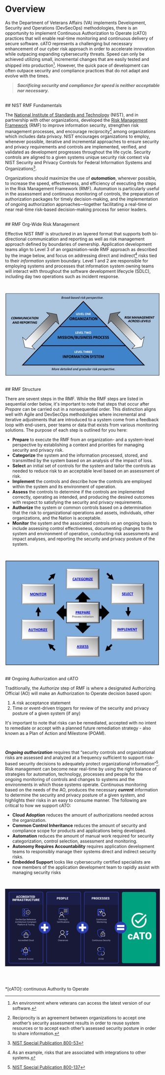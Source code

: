 # Overview

As the Department of Veterans Affairs (VA) implements Development, Security and Operations (DevSecOps) methodologies, there is an opportunity to implement Continuous Authorization to Operate (cATO) practices that will enable real-time monitoring and continuous delivery of secure software. cATO represents a challenging but necessary enhancement of our cyber risk approach in order to accelerate innovation while outpacing expanding cybersecurity threats. Speed can only be achieved utilizing small, incremental changes that are easily tested and shipped into production[^1]. However, the quick pace of development can often outpace security and compliance practices that do not adapt and evolve with the times.

> ***Sacrificing security and compliance for speed is neither acceptable nor necessary.***

<br/>
## NIST RMF Fundamentals

The [National Institute of Standards and Technology](https://www.nist.gov/) (NIST), and in partnership with other organizations, developed the [Risk Management Framework](https://csrc.nist.gov/projects/risk-management) (RMF) to improve information security, strengthen risk management processes, and encourage reciprocity[^2] among organizations which includes data privacy. NIST encourages organizations to employ, whenever possible, iterative and incremental approaches to ensure security and privacy requirements and controls are implemented, verified, and validated as development progresses throughout the life cycle. Security controls are aligned to a given systems unique security risk context via NIST Security and Privacy Controls for Federal Information Systems and Organizations[^3].

Organizations should maximize the use of ***automation***, wherever possible, to increase the speed, effectiveness, and efficiency of executing the steps in the Risk Management Framework (RMF). Automation is particularly useful in the assessment and continuous monitoring of controls, the preparation of authorization packages for timely decision-making, and the implementation of ongoing authorization approaches—together facilitating a real-time or near real-time risk-based decision-making process for senior leaders.

<br/>
## RMF Org-Wide Risk Management

Effective NIST RMF is structured in an layered format that supports both bi-directional communication and reporting as well as risk management approach defined by boundaries of ownership. Application development teams align to Level 3 of an orgazniation-wide RMF approach as described by the image below, and focus on addressing direct and indirect[^4] risks tied to their *information system* boundary. Level 1 and 2 are responsible for employing systems and processes that information system owning teams will interact with throughout the software development lifecycle (SDLC), including day two operations such as incident response.

<br/> 

![This is an image](images/rmfOrgApproach.png)

<br/>
## RMF Structure

There are sevent steps in the RMF. While the RMF steps are listed in sequential order below, it's important to note that steps that occur after *Prepare*  can be carried out in a nonsequential order. This distinction aligns well with Agile and DevSecOps methodoligies where incremental and iterative adjustments that are introduced to a system come from a feedback loop with end-users, peer teams or data that exists from various monitoring solutions. The purpose of each step is outlined for you here:

- **Prepare** to execute the RMF from an organization- and a system-level perspective by establishing a context and priorities for managing security and privacy risk.
- **Categorize** the system and the information processed, stored, and transmitted by the system based on an analysis of the impact of loss.
- **Select** an initial set of controls for the system and tailor the controls as needed to reduce risk to an acceptable level based on an assessment of risk. 
- **Implement** the controls and describe how the controls are employed within the system and its environment of operation. 
- **Assess** the controls to determine if the controls are implemented correctly, operating as intended, and producing the desired outcomes with respect to satisfying the security and privacy requirements. 
- **Authorize** the system or common controls based on a determination that the risk to organizational operations and assets, individuals, other organizations, and the Nation is acceptable. 
- **Monitor** the system and the associated controls on an ongoing basis to include assessing control effectiveness, documenting changes to the system and environment of operation, conducting risk assessments and impact analyses, and reporting the security and privacy posture of the system.   

<br/> 

![This is an image](images/rmfSteps.png)

<br/>
## Ongoing Authorization and cATO

Traditionally, the *Authorize* step of RMF is where a designated Authorizing Official (AO) will make an Authorization to Operate decision based upon:

1. A risk acceptance statement
2. Time or event-driven triggers for review of the security and privacy posture of a given system (if any)

It's important to note that risks can be remediated, accepted with no intent to remediate or accept with a planned future remediation strategy - also known as a Plan of Action and Milestone (POAM).

<br/>

***Ongoing authorization*** requires that “security controls and organizational risks are assessed and analyzed at a frequency sufficient to support risk-based security decisions to adequately protect organizational information”[^5]. Risk management can become near real-time by using the right balance of strategies for automation, technology, processes and people for the ongoing monitoring of controls and changes to systems and the environments in which those systems operate. Continuous monitoring based on the needs of the AO, produces the necessary ***current*** information to determine the security and privacy posture of a given system, and highlights their risks in an easy to consume manner. The following are critical to how we support cATO:

- **Cloud Adoption** reduces the amount of authorizations needed across the organization.
- **Common Control Inheritance** reduces the amount of security and compliance scope for products and applications being developed.
- **Automation** reduces the amount of manual work required for security categorization, control selection, assessment and monitoring.
- **Autonomy Requires Accountability** requires application development teams to responsibly manage their systems direct and indirect security risks.
- **Embedded Support** looks like cybersecurity certified specialists are now members of the application development team to rapidly assist with managing security risks 

<br/>

![This is an image](images/cATO.png)

<br/><br/>

*[cATO]: continuous Authority to Operate
[^1]: An environment where veterans can access the latest version of our software.
[^2]: Reciprocity is an agreement between organizations to accept one another’s security assessment results in order to reuse system resources or to accept each other’s assessed security posture in order to share information. 
[^3]: [NIST Special Publication 800-53](https://doi.org/10.6028/NIST.SP.800-53r5)
[^4]: As an example, risks that are associated with integrations to other systems.
[^5]: [NIST Special Publication 800-137](https://doi.org/10.6028/NIST.SP.800-137)

